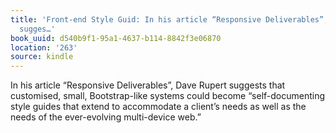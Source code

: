 ```yaml
---
title: 'Front-end Style Guid: In his article “Responsive Deliverables”, Dave Rupert
  sugges…'
book_uuid: d540b9f1-95a1-4637-b114-8842f3e06870
location: '263'
source: kindle
---
```


In his article “Responsive Deliverables”, Dave Rupert suggests that customised, small, Bootstrap-like systems could become “self-documenting style guides that extend to accommodate a client’s needs as well as the needs of the ever-evolving multi-device web.”